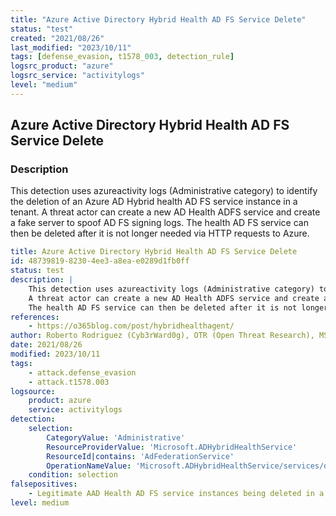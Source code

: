 ```yaml
---
title: "Azure Active Directory Hybrid Health AD FS Service Delete"
status: "test"
created: "2021/08/26"
last_modified: "2023/10/11"
tags: [defense_evasion, t1578_003, detection_rule]
logsrc_product: "azure"
logsrc_service: "activitylogs"
level: "medium"
---
```


## Azure Active Directory Hybrid Health AD FS Service Delete

### Description

This detection uses azureactivity logs (Administrative category) to identify the deletion of an Azure AD Hybrid health AD FS service instance in a tenant.
A threat actor can create a new AD Health ADFS service and create a fake server to spoof AD FS signing logs.
The health AD FS service can then be deleted after it is not longer needed via HTTP requests to Azure.


```yml
title: Azure Active Directory Hybrid Health AD FS Service Delete
id: 48739819-8230-4ee3-a8ea-e0289d1fb0ff
status: test
description: |
    This detection uses azureactivity logs (Administrative category) to identify the deletion of an Azure AD Hybrid health AD FS service instance in a tenant.
    A threat actor can create a new AD Health ADFS service and create a fake server to spoof AD FS signing logs.
    The health AD FS service can then be deleted after it is not longer needed via HTTP requests to Azure.
references:
    - https://o365blog.com/post/hybridhealthagent/
author: Roberto Rodriguez (Cyb3rWard0g), OTR (Open Threat Research), MSTIC
date: 2021/08/26
modified: 2023/10/11
tags:
    - attack.defense_evasion
    - attack.t1578.003
logsource:
    product: azure
    service: activitylogs
detection:
    selection:
        CategoryValue: 'Administrative'
        ResourceProviderValue: 'Microsoft.ADHybridHealthService'
        ResourceId|contains: 'AdFederationService'
        OperationNameValue: 'Microsoft.ADHybridHealthService/services/delete'
    condition: selection
falsepositives:
    - Legitimate AAD Health AD FS service instances being deleted in a tenant
level: medium

```
